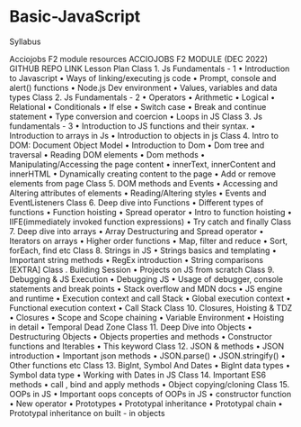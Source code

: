 # Basic-JavaScript

 Syllabus 

Acciojobs F2 module resources
ACCIOJOBS F2 MODULE (DEC 2022)
GITHUB REPO LINK
Lesson Plan
Class 1. Js Fundamentals - 1
• Introduction to Javascript
• Ways of linking/executing js code
• Prompt, console and alert() functions
• Node.js Dev environment
• Values, variables and data types
Class 2. Js Fundamentals - 2
• Operators
• Arithmetic
• Logical
• Relational
• Conditionals
• If else
• Switch case
• Break and continue statement
• Type conversion and coercion
• Loops in JS
Class 3. Js fundamentals - 3
• Introduction to JS functions and their syntax.
• Introduction to arrays in Js
• Introduction to objects in js
Class 4. Intro to DOM: Document Object Model
• Introduction to Dom
• Dom tree and traversal
• Reading DOM elements
• Dom methods
• Manipulating/Accessing the page content
• innerText, innerContent and innerHTML
• Dynamically creating content to the page
• Add or remove elements from page
Class 5. DOM methods and Events
• Accessing and Altering attributes of elements
• Reading/Altering styles
• Events and EventListeners
Class 6. Deep dive into Functions
• Different types of functions
• Function hoisting
• Spread operator
• Intro to function hoisting
• IIFE(immediately invoked function expressions)
• Try catch and finally
Class 7. Deep dive into arrays
• Array Destructuring and Spread operator
• Iterators on arrays
• Higher order functions
• Map, filter and reduce
• Sort, forEach, find etc
Class 8. Strings in JS
• Strings basics and templating
• Important string methods
• RegEx introduction
• String comparisons
[EXTRA] Class . Building Session
• Projects on JS from scratch
Class 9. Debugging & JS Execution
• Debugging JS
• Usage of debugger, console statements and break points
• Stack overflow and MDN docs
• JS engine and runtime
• Execution context and call Stack
• Global execution context
• Functional execution context
• Call Stack
Class 10. Closures, Hoisting & TDZ
• Closures
• Scope and Scope chaining
• Variable Environment
• Hoisting in detail
• Temporal Dead Zone
Class 11. Deep Dive into Objects
• Destructuring Objects
• Objects properties and methods
• Constructor functions and Iterables
• This keyword
Class 12. JSON & methods
• JSON introduction
• Important json methods
• JSON.parse()
• JSON.stringify()
• Other functions etc
Class 13. BigInt, Symbol And Dates
• BigInt data types
• Symbol data type
• Working with Dates in JS
Class 14. Important ES6 methods
• call , bind and apply methods
• Object copying/cloning
Class 15. OOPs in JS
• Important oops concepts of OOPs in JS
• constructor function
• New operator
• Prototypes
• Prototypal inheritance
• Prototypal chain
• Prototypal inheritance on built - in objects